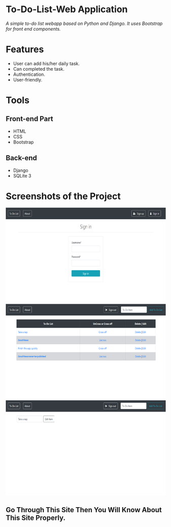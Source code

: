 # To-Do-List-Web Application
*A simple to-do list webapp based on Python and Django. It uses Bootstrap for front end components.*

# Features
* User can add his/her daily task.
* Can completed the task.
* Authentication.
* User-friendly.

# Tools
## Front-end Part
* HTML
* CSS
* Bootstrap
## Back-end
* Django
* SQLite 3

# Screenshots of the Project
<p align="center">
  <img width="660" height="300" src="todo_list/static/images/a.png">
  <img width="660" height="300" src="todo_list/static/images/b.png">
  <img width="660" height="300" src="todo_list/static/images/c.png">

## Go Through This Site Then You Will Know About This Site Properly.
